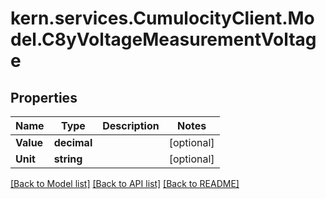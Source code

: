 
# kern.services.CumulocityClient.Model.C8yVoltageMeasurementVoltage

## Properties

Name | Type | Description | Notes
------------ | ------------- | ------------- | -------------
**Value** | **decimal** |  | [optional] 
**Unit** | **string** |  | [optional] 

[[Back to Model list]](../README.md#documentation-for-models)
[[Back to API list]](../README.md#documentation-for-api-endpoints)
[[Back to README]](../README.md)

